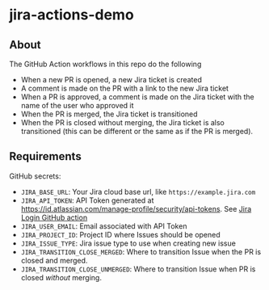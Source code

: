 # jira-actions-demo

## About

The GitHub Action workflows in this repo do the following

* When a new PR is opened, a new Jira ticket is created
* A comment is made on the PR with a link to the new Jira ticket
* When a PR is approved, a comment is made on the Jira ticket with the name of the user who approved it
* When the PR is merged, the Jira ticket is transitioned
* When the PR is closed without merging, the Jira ticket is also transitioned (this can be different or the same as if the PR is merged).

## Requirements

GitHub secrets:

* `JIRA_BASE_URL`: Your Jira cloud base url, like `https://example.jira.com`
* `JIRA_API_TOKEN`: API Token generated at <https://id.atlassian.com/manage-profile/security/api-tokens>. See [Jira Login GitHub action](https://github.com/marketplace/actions/jira-login)
* `JIRA_USER_EMAIL`: Email associated with API Token
* `JIRA_PROJECT_ID`: Project ID where Issues should be opened
* `JIRA_ISSUE_TYPE`: Jira issue type to use when creating new issue
* `JIRA_TRANSITION_CLOSE_MERGED`: Where to transition Issue when the PR is closed and merged.
* `JIRA_TRANSITION_CLOSE_UNMERGED`: Where to transition Issue when PR is closed _without_ merging.
